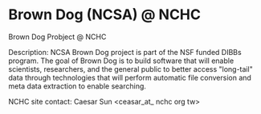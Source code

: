 # Brown Dog (NCSA) @ NCHC
Brown Dog Probject @ NCHC

Description: 
	NCSA Brown Dog project is part of the NSF funded DIBBs program. The goal of Brown Dog is to build software that will enable scientists, researchers, and the general public to better access &quot;long&#45;tail&quot; data through technologies that will perform automatic file conversion and meta data extraction to enable searching.

 NCHC site contact: Caesar Sun &lt;ceasar_at_ nchc org tw&gt;

